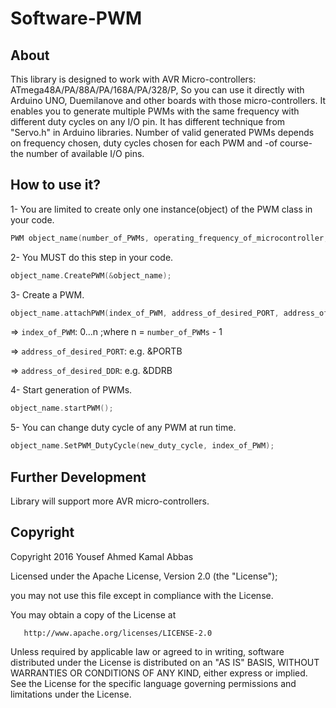 # Software-PWM

## About

This library is designed to work with AVR Micro-controllers: ATmega48A/PA/88A/PA/168A/PA/328/P,
So you can use it directly with Arduino UNO, Duemilanove and other boards with those micro-controllers.
It enables you to generate multiple PWMs with the same frequency with different duty cycles on any I/O pin.
It has different technique from "Servo.h" in Arduino libraries.
Number of valid generated PWMs depends on frequency chosen, duty cycles chosen for each PWM and -of course- the number of available I/O pins.

## How to use it?

1- You are limited to create only one instance(object) of the PWM class in your code.
```C
PWM object_name(number_of_PWMs, operating_frequency_of_microcontroller, PWM_frequency, prescalar);
```
2- You MUST do this step in your code.
```C
object_name.CreatePWM(&object_name);
```
3- Create a PWM.
```C
object_name.attachPWM(index_of_PWM, address_of_desired_PORT, address_of_desired_DDR, pin_number, max_duty_cycle, min_duty_cycle);
```
=> `index_of_PWM`: 0...n ;where n = ```number_of_PWMs``` - 1

=> `address_of_desired_PORT`: e.g. &PORTB

=> `address_of_desired_DDR`: e.g. &DDRB


4- Start generation of PWMs.
```C
object_name.startPWM();
```
5- You can change duty cycle of any PWM at run time.
```C
object_name.SetPWM_DutyCycle(new_duty_cycle, index_of_PWM);
```

## Further Development

Library will support more AVR micro-controllers.

## Copyright

Copyright 2016 Yousef Ahmed Kamal Abbas

   Licensed under the Apache License, Version 2.0 (the "License");
   
   you may not use this file except in compliance with the License.
   
   You may obtain a copy of the License at

       http://www.apache.org/licenses/LICENSE-2.0

   Unless required by applicable law or agreed to in writing, software
   distributed under the License is distributed on an "AS IS" BASIS,
   WITHOUT WARRANTIES OR CONDITIONS OF ANY KIND, either express or implied.
   See the License for the specific language governing permissions and
   limitations under the License.
